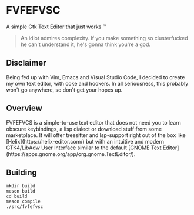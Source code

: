 # FVFEFVSC
A simple Gtk Text Editor that just works :tm:
> An idiot admires complexity. If you make something so clusterfucked he can't understand it, he's gonna think you're a god.

## Disclaimer
<p>
Being fed up with Vim, Emacs and Visual Studio Code, I decided to create my own text editor, with coke and hookers.
In all seriousness, this probably won't go anywhere, so don't get your hopes up.
</p>

## Overview
<p>
FVFEFVCS is a simple-to-use text editor that does not need you to learn obscure keybindings, a lisp dialect or download stuff from some marketplace.
It will offer treesitter and lsp-support right out of the box like [Helix](https://helix-editor.com/) but with an intuitive and modern GTK4/LibAdw User
Interface similar to the default [GNOME Text Editor](https://apps.gnome.org/app/org.gnome.TextEditor/).
</p>

## Building
```
mkdir build
meson build
cd build
meson compile
./src/fvfefvsc
```
